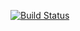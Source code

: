 [![Build Status](https://travis-ci.com/Nikas240/Testing1.svg?branch=main)](https://travis-ci.com/github/Nikas240/Testing1)
